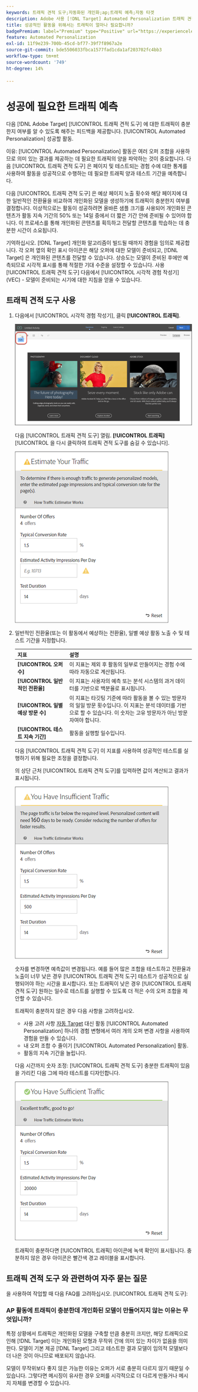 ```yaml
---
keywords: 트래픽 견적 도구;자동화된 개인화;ap;트래픽 예측;자동 타겟
description: Adobe 사용 [!DNL Target] Automated Personalization 트래픽 견적 도구 를 사용하십시오.
title: 성공적인 활동을 위해서는 트래픽이 얼마나 필요합니까?
badgePremium: label="Premium" type="Positive" url="https://experienceleague.adobe.com/docs/target/using/introduction/intro.html?lang=en#premium newtab=true" tooltip="See what's included in Target Premium."
feature: Automated Personalization
exl-id: 11f9e239-700b-45cd-bf77-39f7f8967a2e
source-git-commit: bde5506033fbca1577fad1cda1af203702fc4bb3
workflow-type: tm+mt
source-wordcount: '749'
ht-degree: 14%

---
```


# 성공에 필요한 트래픽 예측

다음 [!DNL Adobe Target] [!UICONTROL 트래픽 견적 도구] 에 대한 트래픽이 충분한지 여부를 알 수 있도록 해주는 피드백을 제공합니다. [!UICONTROL Automated Personalization] 성공할 활동.

이유: [!UICONTROL Automated Personalization] 활동은 여러 오퍼 조합을 사용하므로 의미 있는 결과를 제공하는 데 필요한 트래픽의 양을 파악하는 것이 중요합니다. 다음 [!UICONTROL 트래픽 견적 도구] 은 페이지 및 테스트되는 경험 수에 대한 통계를 사용하여 활동을 성공적으로 수행하는 데 필요한 트래픽 양과 테스트 기간을 예측합니다.

다음 [!UICONTROL 트래픽 견적 도구] 은 예상 페이지 노출 횟수와 해당 페이지에 대한 일반적인 전환율을 비교하여 개인화된 모델을 생성하기에 트래픽이 충분한지 여부를 결정합니다. 이상적으로는 활동이 성공하려면 올바른 샘플 크기를 사용되어 개인화된 콘텐츠가 활동 지속 기간의 50% 또는 14일 중에서 더 짧은 기간 안에 준비될 수 있어야 합니다. 이 프로세스를 통해 개인화된 콘텐츠를 획득하고 전달할 콘텐츠를 학습하는 데 충분한 시간이 소요됩니다.

기억하십시오. [!DNL Target] 개인화 알고리즘이 빌드될 때까지 경험을 임의로 제공합니다. 각 오퍼 옆의 확인 표시 아이콘은 해당 오퍼에 대한 모델이 준비되고, [!DNL Target] 은 개인화된 콘텐츠를 전달할 수 있습니다. 상승도는 모델이 준비된 후에만 예측되므로 시각적 표시를 통해 적절한 기대 수준을 설정할 수 있습니다. 사용 [!UICONTROL 트래픽 견적 도구] 다음에서 [!UICONTROL 시각적 경험 작성기] (VEC) - 모델이 준비되는 시기에 대한 지침을 얻을 수 있습니다.

## 트래픽 견적 도구 사용

1. 다음에서 [!UICONTROL 시각적 경험 작성기], 클릭 **[!UICONTROL 트래픽]**.

   ![트래픽 아이콘](/help/main/c-activities/t-automated-personalization/assets/icon-traffic.png)

   다음 [!UICONTROL 트래픽 견적 도구] 열림. **[!UICONTROL 트래픽]**[!UICONTROL 을 다시 클릭하여 트래픽 견적 도구를 숨길 수 있습니다].

   ![트래픽 견적 도구 사용자 인터페이스](assets/ap_est.png)

1. 일반적인 전환율(또는 이 활동에서 예상하는 전환율), 일별 예상 활동 노출 수 및 테스트 기간을 지정합니다.

   | 지표 | 설명 |
   | --- | --- |
   | **[!UICONTROL 오퍼 수]** | 이 지표는 제외 후 활동의 일부로 만들어지는 경험 수에 따라 자동으로 계산됩니다. |
   | **[!UICONTROL 일반적인 전환율]** | 이 지표는 사용자의 예측 또는 분석 시스템의 과거 데이터를 기반으로 백분율로 표시됩니다. |
   | **[!UICONTROL 일별 예상 방문 수]** | 이 지표는 타깃팅 기준에 따라 활동을 볼 수 있는 방문자의 일일 방문 횟수입니다. 이 지표는 분석 데이터를 기반으로 할 수 있습니다. 이 숫자는 고유 방문자가 아닌 방문자여야 합니다. |
   | **[!UICONTROL 테스트 지속 기간]** | 활동을 실행할 일수입니다. |

   다음 [!UICONTROL 트래픽 견적 도구] 이 지표를 사용하여 성공적인 테스트를 실행하기 위해 필요한 조정을 결정합니다.

   의 상단 근처 [!UICONTROL 트래픽 견적 도구]를 입력하면 값이 계산되고 결과가 표시됩니다.

   ![값 및 결과가 표시된 트래픽 예측](assets/ap_est_no.png)

   숫자를 변경하면 예측값이 변경됩니다. 예를 들어 많은 조합을 테스트하고 전환율과 노출이 너무 낮은 경우 [!UICONTROL 트래픽 견적 도구] 테스트가 성공적으로 실행되어야 하는 시간을 표시합니다. 또는 트래픽이 낮은 경우 [!UICONTROL 트래픽 견적 도구] 원하는 일수로 테스트를 실행할 수 있도록 더 적은 수의 오퍼 조합을 제안할 수 있습니다.

   트래픽이 충분하지 않은 경우 다음 사항을 고려하십시오.

   * 사용 고려 사항 [자동 Target](/help/main/c-activities/auto-target/auto-target-to-optimize.md) 대신 활동 [!UICONTROL Automated Personalization] 하나의 경험 변형에서 여러 개의 오퍼 변경 사항을 사용하여 경험을 만들 수 있습니다.
   * 내 오퍼 조합 수 줄이기 [!UICONTROL Automated Personalization] 활동.
   * 활동의 지속 기간을 늘립니다.

   다음 시간까지 숫자 조정: [!UICONTROL 트래픽 견적 도구] 충분한 트래픽이 있음을 가리킨 다음 그에 따라 테스트를 디자인합니다.

   ![충분한 트래픽 메시지를 표시하는 트래픽 견적 도구](assets/ap_est_yes.png)

   트래픽이 충분하다면 [!UICONTROL 트래픽] 아이콘에 녹색 확인이 표시됩니다. 충분하지 않은 경우 아이콘은 빨간색 경고 레이블을 표시합니다.

## 트래픽 견적 도구 와 관련하여 자주 묻는 질문

을 사용하여 작업할 때 다음 FAQ를 고려하십시오. [!UICONTROL 트래픽 견적 도구]:

### AP 활동에 트래픽이 충분한데 개인화된 모델이 만들어지지 않는 이유는 무엇입니까?

특정 상황에서 트래픽은 개인화된 모델을 구축할 만큼 충분히 크지만, 해당 트래픽으로 인해 [!DNL Target] 이는 개인화된 모형과 무작위 간에 의미 있는 차이가 없음을 의미한다. 모델이 기본 제공 [!DNL Target] 그리고 테스트한 결과 모델이 임의적 모델보다 더 나은 것이 아니므로 배포되지 않습니다.

모델이 무작위보다 좋지 않은 가능한 이유는 오퍼가 서로 충분히 다르지 않기 때문일 수 있습니다. 그렇다면 메시징이 유사한 경우 오퍼를 시각적으로 더 다르게 만들거나 메시지 자체를 변경할 수 있습니다.

